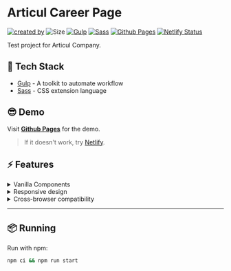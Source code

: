 # Articul Career Page

[![created by](https://img.shields.io/badge/created%20by-Alisa%20Fedotova-blue.svg?longCache=true&style=flat-square)](https://github.com/AlisaFedotova) ![Size](https://img.shields.io/github/repo-size/AlisaFedotova/articul-career-page?color=green&style=flat-square) [![Gulp](https://img.shields.io/badge/Gulp-v4.0.2-gren.svg?longCache=true&style=flat-square)](https://gulpjs.com/) [![Sass](https://img.shields.io/badge/Sass-v1.55.0-gren.svg?longCache=true&style=flat-square)](https://sass-lang.com/) [![Github Pages](https://github.com/AlisaFedotova/articul-career-page/actions/workflows/pages/pages-build-deployment/badge.svg?branch=gh-pages)](https://github.com/AlisaFedotova/articul-career-page/actions/workflows/pages/pages-build-deployment) [![Netlify Status](https://api.netlify.com/api/v1/badges/9b5c8544-8703-46b9-921e-df475a74d647/deploy-status)](https://app.netlify.com/sites/articul-career-page/deploys)

Test project for Articul Company.

## 🧰 Tech Stack
* [Gulp](https://gulpjs.com/) - A toolkit to automate workflow
* [Sass](https://sass-lang.com/) - CSS extension language

## 😎 Demo

Visit **[Github Pages](https://alisafedotova.github.io/articul-career-page/)** for the demo.

> If it doesn't work, try [Netlify](https://articul-career-page.netlify.app/).


## ⚡ Features

<details>
    <summary>Vanilla Components</summary><br/>

> _I wrote all the components by myself without using third-party UI libraries._

</details>

<details>
    <summary>Responsive design</summary><br/>

> _A website created with responsive design serves up the same site to every device, but that site is fluid and will change its layout and appearance based on the size and orientation of the device. There are use something called breakpoints to tell the site when to adjust to accommodate different screen sizes._

</details>

<details>
    <summary>Cross-browser compatibility</summary><br/>

> _Website works across most popular latest version browsers and devices: Google Chrome, Opera, Firefox, Safari._

</details>

---

## 📦 Running

Run with npm:

<!-- markdownlint-disable MD014 -->

```cmd
npm ci && npm run start
```

<!-- markdownlint-enable MD014 -->
